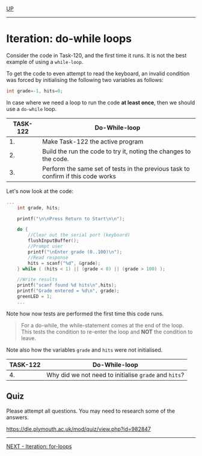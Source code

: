 
[UP](Digital_Outputs_2.md)

---

# Iteration: do-while loops
Consider the code in Task-120, and the first time it runs. It is not the best example of using a `while-loop`. 

To get the code to even attempt to read the keyboard, an invalid condition was forced by initialising the following two variables as follows:

```C++
int grade=-1, hits=0;
```

In case where we need a loop to run the code **at least once**, then we should use a `do-while` loop.

| TASK-122 | Do-While-loop |
| --- | --- |
| 1. | Make Task-122 the active program |
| 2. | Build the run the code to try it, noting the changes to the code. |
| 3. | Perform the same set of tests in the previous task to confirm if this code works |

Let's now look at the code:

```C++
...
    int grade, hits;

    printf("\n\nPress Return to Start\n\n");

    do {
        //Clear out the serial port (keyboard)
        flushInputBuffer();
        //Prompt user
        printf("\nEnter grade (0..100)\n");
        //Read response
        hits = scanf("%d", &grade);
    } while ( (hits < 1) || (grade < 0) || (grade > 100) );

    //Write results
    printf("scanf found %d hits\n",hits);
    printf("Grade entered = %d\n", grade);
    greenLED = 1;
    ...
```

Note how now tests are performed the first time this code runs. 

> For a do-while, the while-statement comes at the end of the loop. This tests the condition to re-enter the loop and **NOT** the condition to leave.

Note also how the variables `grade` and `hits` were not initialised.

| TASK-122 | Do-While-loop |
| --- | --- |
| 4. | Why did we not need to initialise `grade` and `hits`? |

## Quiz
Please attempt all questions. You may need to research some of the answers.

https://dle.plymouth.ac.uk/mod/quiz/view.php?id=982847

---

[NEXT - Iteration: for-loops](TASK124.md)